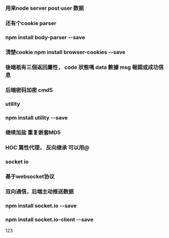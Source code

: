 ### 用来node server post user 数据
### 还有个cookie parser
### npm install body-parser --save
### 清楚cookie npm install browser-cookies --save
### 後端衹有三個返回屬性， code 狀態嗎 data 數據 msg 報錯或成功信息

### 后端密码加密 cmd5
### utility 
### npm install utility --save
### 继续加盐 重复嵌套MD5

###  HOC 属性代理， 反向继承 可以用@


### socket io 
### 基于websocket协议
### 双向通信，后端主动推送数据
### npm install socket.io --save
### npm install socket.io-client --save
123